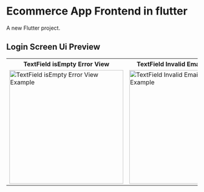 # Ecommerce App Frontend in flutter

A new Flutter project.

## Login Screen Ui Preview


<table>
  
  
<tr>                    
   <th> TextField isEmpty Error View</th>
   <th> TextField Invalid Email Error View</th>
   <th> User not found! Error View</th>
   <th> Incorrect password! Error View</th>
   <th> Login Success View</th>
</tr>  
  
  
  
<tr>

<td>
  <img src="https://github.com/mdsomad/ecommerce_app_frontend_in_flutter/assets/103892160/80431c66-5b2d-4345-9b0c-6fa33d9ca930" alt="TextField isEmpty Error View Example" width="300"/>
</td>

<td>
  <img src="https://github.com/mdsomad/ecommerce_app_frontend_in_flutter/assets/103892160/7a010d3f-ad23-41b4-90c5-54f05417bad1" alt="TextField Invalid Email Error View Example" width="300"/>
</td>


<td>
 <img src="https://github.com/mdsomad/ecommerce_app_frontend_in_flutter/assets/103892160/2cf18e5c-891b-4e54-b476-4d84e6943812" alt="User not found! Error View Example" width="300"/>
</td>

<td>
 <img src="https://github.com/mdsomad/ecommerce_app_frontend_in_flutter/assets/103892160/78a9ba35-5544-4da1-89bd-69fcffff0d9f" alt="Incorrect password! Error View Example" width="300"/>
</td>

<td>
 <img src="https://github.com/mdsomad/ecommerce_app_frontend_in_flutter/assets/103892160/fe32a0ff-1d1b-451a-85ab-57c5c6d50be1" alt=" Login Success View Example" width="300"/>
</td>
 
  
</tr>

</table>


